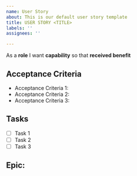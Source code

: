 ```yaml
---
name: User Story
about: This is our default user story template
title: USER STORY <TITLE>
labels: ''
assignees: ''

---
```


As a **role** I want **capability** so that **received benefit**


## Acceptance Criteria

 * Acceptance Criteria 1:
 * Acceptance Criteria 2:
 * Acceptance Criteria 3:

## Tasks

- [ ] Task 1
- [ ] Task 2
- [ ] Task 3
  
## Epic:
